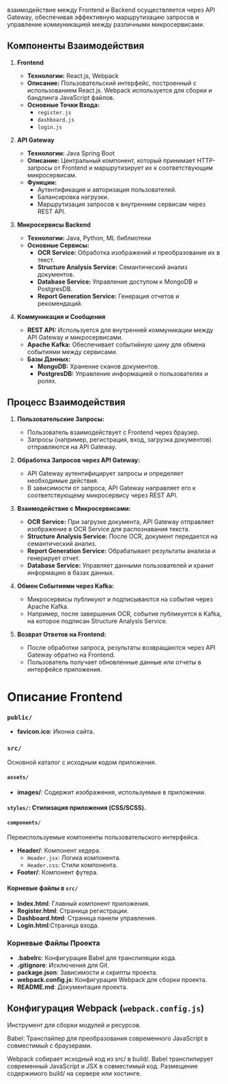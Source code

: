 взаимодействие между Frontend и Backend осуществляется через API Gateway, обеспечивая эффективную маршрутизацию запросов и управление коммуникацией между различными микросервисами.

## Компоненты Взаимодействия

1. **Frontend**
   - **Технологии:** React.js, Webpack
   - **Описание:** Пользовательский интерфейс, построенный с использованием React.js. Webpack используется для сборки и бандлинга JavaScript файлов.
   - **Основные Точки Входа:**
     - `register.js`
     - `dashboard.js`
     - `login.js`

2. **API Gateway**
   - **Технологии:** Java Spring Boot
   - **Описание:** Центральный компонент, который принимает HTTP-запросы от Frontend и маршрутизирует их к соответствующим микросервисам.
   - **Функции:**
     - Аутентификация и авторизация пользователей.
     - Балансировка нагрузки.
     - Маршрутизация запросов к внутренним сервисам через REST API.

3. **Микросервисы Backend**
   - **Технологии:** Java, Python, ML библиотеки
   - **Основные Сервисы:**
     - **OCR Service:** Обработка изображений и преобразование их в текст.
     - **Structure Analysis Service:** Семантический анализ документов.
     - **Database Service:** Управление доступом к MongoDB и PostgresDB.
     - **Report Generation Service:** Генерация отчетов и рекомендаций.

4. **Коммуникация и Сообщения**
   - **REST API:** Используется для внутренней коммуникации между API Gateway и микросервисами.
   - **Apache Kafka:** Обеспечивает событийную шину для обмена событиями между сервисами.
   - **Базы Данных:**
     - **MongoDB:** Хранение сканов документов.
     - **PostgresDB:** Управление информацией о пользователях и ролях.

## Процесс Взаимодействия

1. **Пользовательские Запросы:**
   - Пользователь взаимодействует с Frontend через браузер.
   - Запросы (например, регистрация, вход, загрузка документов) отправляются на API Gateway.

2. **Обработка Запросов через API Gateway:**
   - API Gateway аутентифицирует запросы и определяет необходимые действия.
   - В зависимости от запроса, API Gateway направляет его к соответствующему микросервису через REST API.

3. **Взаимодействие с Микросервисами:**
   - **OCR Service:** При загрузке документа, API Gateway отправляет изображение в OCR Service для распознавания текста.
   - **Structure Analysis Service:** После OCR, документ передается на семантический анализ.
   - **Report Generation Service:** Обрабатывает результаты анализа и генерирует отчет.
   - **Database Service:** Управляет данными пользователей и хранит информацию в базах данных.

4. **Обмен Событиями через Kafka:**
   - Микросервисы публикуют и подписываются на события через Apache Kafka.
   - Например, после завершения OCR, событие публикуется в Kafka, на которое подписан Structure Analysis Service.

5. **Возврат Ответов на Frontend:**
   - После обработки запроса, результаты возвращаются через API Gateway обратно на Frontend.
   - Пользователь получает обновленные данные или отчеты в интерфейсе приложения.


# Описание Frontend


### `public/`
- **favicon.ico**: Иконка сайта.

### `src/`
Основной каталог с исходным кодом приложения.

#### `assets/`
- **images/**: Содержит изображения, используемые в приложении.

#### `styles/`: Стилизация приложения (CSS/SCSS).

#### `components/`
Переиспользуемые компоненты пользовательского интерфейса.
- **Header/**: Компонент хедера.
  - `Header.jsx`: Логика компонента.
  - `Header.css`: Стили компонента.
- **Footer/**: Компонент футера.

#### Корневые файлы в `src/`
- **Index.html**: Главный компонент приложения.
- **Register.html**: Страница регистрации.
- **Dashboard.html**: Страница панели управления.
- **Login.html**:Страница входа.

### Корневые Файлы Проекта

- **.babelrc**: Конфигурация Babel для транспиляции кода.
- **.gitignore**: Исключения для Git.
- **package.json**: Зависимости и скрипты проекта.
- **webpack.config.js**: Конфигурация Webpack для сборки проекта.
- **README.md**: Документация проекта.

## Конфигурация Webpack (`webpack.config.js`)
Инструмент для сборки модулей и ресурсов.

Babel: Транспайлер для преобразования современного JavaScript в совместимый с браузерами.

Webpack собирает исходный код из src/ в build/.
Babel транспилирует современный JavaScript и JSX в совместимый код.
Размещение содержимого build/ на сервере или хостинге.


